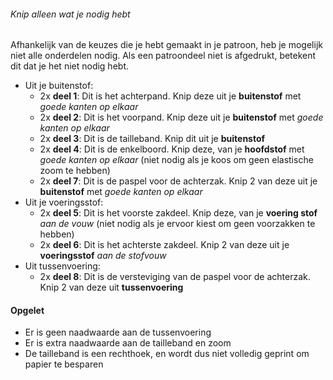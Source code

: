 <Tip>

###### Knip alleen wat je nodig hebt

Afhankelijk van de keuzes die je hebt gemaakt in je patroon, heb je mogelijk niet alle onderdelen nodig.
Als een patroondeel niet is afgedrukt, betekent dit dat je het niet nodig hebt.

</Tip>

- Uit je buitenstof:
  - 2x **deel 1**: Dit is het achterpand. Knip deze uit je **buitenstof** met _goede kanten op elkaar_
  - 2x **deel 2**: Dit is het voorpand. Knip deze uit je **buitenstof** met _goede kanten op elkaar_
  - 2x **deel 3**: Dit is de tailleband. Knip dit uit je **buitenstof**
  - 2x **deel 4**: Dit is de enkelboord. Knip deze, van je **hoofdstof** met _goede kanten op elkaar_ (niet nodig als je koos om geen elastische zoom te hebben)
  - 2x **deel 7**: Dit is de paspel voor de achterzak. Knip 2 van deze uit je **buitenstof** met _goede kanten op elkaar_
- Uit je voeringsstof:
  - 2x **deel 5**: Dit is het voorste zakdeel. Knip deze, van je **voering stof** _aan de vouw_ (niet nodig als je ervoor kiest om geen voorzakken te hebben)
  - 2x **deel 6**: Dit is het achterste zakdeel. Knip 2 van deze uit je **voeringsstof** _aan de stofvouw_
- Uit tussenvoering:
  - 2x **deel 8**: Dit is de versteviging van de paspel voor de achterzak. Knip 2 van deze uit **tussenvoering**

<Warning>

#### Opgelet

- Er is geen naadwaarde aan de tussenvoering
- Er is extra naadwaarde aan de tailleband en zoom
- De tailleband is een rechthoek, en wordt dus niet volledig geprint om papier te besparen

</Warning>
